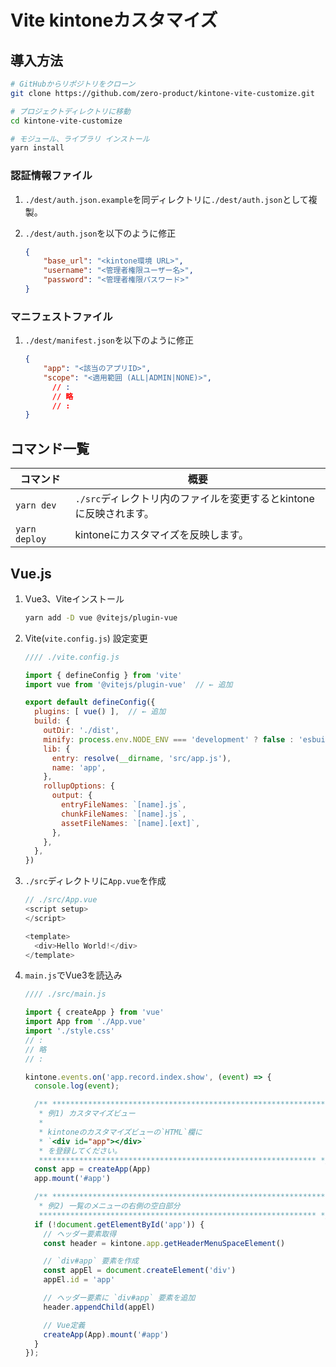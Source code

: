 # Vite kintoneカスタマイズ

## 導入方法

```bash
# GitHubからリポジトリをクローン
git clone https://github.com/zero-product/kintone-vite-customize.git

# プロジェクトディレクトリに移動
cd kintone-vite-customize

# モジュール、ライブラリ インストール
yarn install
```

### 認証情報ファイル

1. `./dest/auth.json.example`を同ディレクトリに`./dest/auth.json`として複製。

1. `./dest/auth.json`を以下のように修正

    ```json
    {
        "base_url": "<kintone環境 URL>",
        "username": "<管理者権限ユーザー名>",
        "password": "<管理者権限パスワード>"
    }
    ```

### マニフェストファイル

1. `./dest/manifest.json`を以下のように修正

    ```json
    {
        "app": "<該当のアプリID>",
        "scope": "<適用範囲 (ALL|ADMIN|NONE)>",
          // :
          // 略
          // :
    }
    ```

## コマンド一覧

|コマンド|概要|
|-|-|
|`yarn dev`|`./src`ディレクトリ内のファイルを変更するとkintoneに反映されます。|
|`yarn deploy`|kintoneにカスタマイズを反映します。|

## Vue.js

1. Vue3、Viteインストール

    ```bash
    yarn add -D vue @vitejs/plugin-vue
    ```

1. Vite(`vite.config.js`) 設定変更

    ```javascript
    //// ./vite.config.js

    import { defineConfig } from 'vite'
    import vue from '@vitejs/plugin-vue'  // ← 追加

    export default defineConfig({
      plugins: [ vue() ],  // ← 追加
      build: {
        outDir: './dist',
        minify: process.env.NODE_ENV === 'development' ? false : 'esbuild',
        lib: {
          entry: resolve(__dirname, 'src/app.js'),
          name: 'app',
        },
        rollupOptions: {
          output: {
            entryFileNames: `[name].js`,
            chunkFileNames: `[name].js`,
            assetFileNames: `[name].[ext]`,
          },
        },
      },
    })
    ```

1. `./src`ディレクトリに`App.vue`を作成

    ```javascript
    // ./src/App.vue
    <script setup>
    </script>

    <template>
      <div>Hello World!</div>
    </template>
    ```

1. `main.js`でVue3を読込み

    ```javascript
    //// ./src/main.js

    import { createApp } from 'vue'
    import App from './App.vue'
    import './style.css'
    // :
    // 略
    // :

    kintone.events.on('app.record.index.show', (event) => {
      console.log(event);

      /** **************************************************************
       * 例1) カスタマイズビュー
       *
       * kintoneのカスタマイズビューの`HTML`欄に
       * `<div id="app"></div>`
       * を登録してください。
       ************************************************************** */
      const app = createApp(App)
      app.mount('#app')

      /** **************************************************************
       * 例2) 一覧のメニューの右側の空白部分
       ************************************************************** */
      if (!document.getElementById('app')) {
        // ヘッダー要素取得
        const header = kintone.app.getHeaderMenuSpaceElement()

        // `div#app` 要素を作成
        const appEl = document.createElement('div')
        appEl.id = 'app'

        // ヘッダー要素に `div#app` 要素を追加
        header.appendChild(appEl)

        // Vue定義
        createApp(App).mount('#app')
      }
    });
    ```
